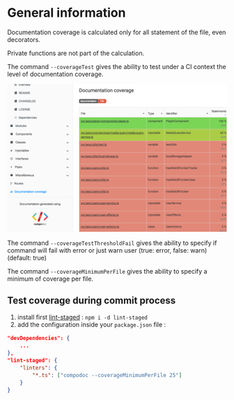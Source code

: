 # General information

Documentation coverage is calculated only for all statement of the file, even decorators.

Private functions are not part of the calculation.

The command `--coverageTest` gives the ability to test under a CI context the level of documentation coverage.

![screenshot](../assets/img/screenshots/8.png)

The command `--coverageTestThresholdFail` gives the ability to specify if command will fail with error or just warn user (true: error, false: warn) (default: true)

The command `--coverageMinimumPerFile` gives the ability to specify a minimum of coverage per file.

## Test coverage during commit process

1. install first [lint-staged](https://github.com/okonet/lint-staged) : `npm i -d lint-staged`
2. add the configuration inside your `package.json` file :

```json
"devDependencies": {
    ...
},
"lint-staged": {
    "linters": {
        "*.ts": ["compodoc --coverageMinimumPerFile 25"]
    }
}
```
